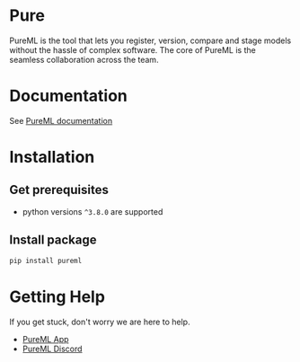 # Pure


PureML is the tool that lets you register, version, compare and stage models without the hassle of complex software. The core of PureML is the seamless collaboration across the team. 


# Documentation

See [PureML documentation](https://docs.pureml.com)



# Installation

## Get prerequisites
* python versions `^3.8.0` are supported

## Install package

```bash
pip install pureml
```


# Getting Help
If you get stuck, don't worry we are here to help.

- [PureML App](https://app.pureml.com)
- [PureML Discord](https://discord.gg/xNUHt9yguJ)




